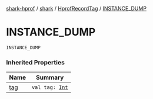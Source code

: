 [shark-hprof](../../index.md) / [shark](../index.md) / [HprofRecordTag](index.md) / [INSTANCE_DUMP](./-i-n-s-t-a-n-c-e_-d-u-m-p.md)

# INSTANCE_DUMP

`INSTANCE_DUMP`

### Inherited Properties

| Name | Summary |
|---|---|
| [tag](tag.md) | `val tag: `[`Int`](https://kotlinlang.org/api/latest/jvm/stdlib/kotlin/-int/index.html) |
